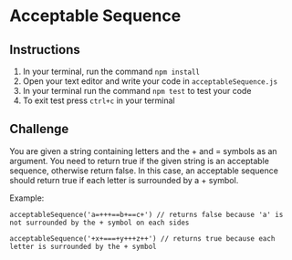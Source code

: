 # Acceptable Sequence

## Instructions

1.  In your terminal, run the command `npm install`
2.  Open your text editor and write your code in `acceptableSequence.js`
3.  In your terminal run the command `npm test` to test your code
4.  To exit test press `ctrl+c` in your terminal

## Challenge

You are given a string containing letters and the + and = symbols as an argument. You need to return true if the given string is an acceptable sequence, otherwise return false. In this case, an acceptable sequence should return true if each letter is surrounded by a + symbol.

Example:

```
acceptableSequence('a=+++==b+==c+') // returns false because 'a' is not surrounded by the + symbol on each sides

acceptableSequence('+x+===+y+++z++') // returns true because each letter is surrounded by the + symbol
```

